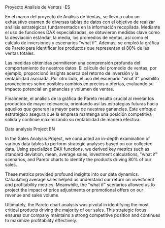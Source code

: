 Proyecto Analisis de Ventas -ES

En el marco del proyecto de Análisis de Ventas, se llevó a cabo un exhaustivo examen de diversas tablas de datos con el objetivo de realizar análisis estratégicos fundamentados en la información recopilada. Mediante el uso de funciones DAX especializadas, se obtuvieron medidas clave como la desviación estándar, la media, los promedios de ventas, así como el cálculo de inversiones y escenarios "what if". Además, se empleó la gráfica de Pareto para identificar los productos que representan el 80% de las ventas totales.

Las medidas obtenidas permitieron una comprensión profunda del comportamiento de nuestros datos. El cálculo del promedio de ventas, por ejemplo, proporcionó insights acerca del retorno de inversión y la rentabilidad asociada. Por otro lado, el uso del escenario "what if" posibilitó proyecciones sobre posibles cambios en precios u ofertas, evaluando su impacto potencial en ganancias y volumen de ventas.

Finalmente, el análisis de la gráfica de Pareto resultó crucial al revelar los productos de mayor relevancia, orientando así las estrategias futuras hacia aquellos que generan la mayor parte de nuestras ganancias. Este enfoque estratégico asegura que la empresa mantenga una posición competitiva sólida y continúe maximizando su rentabilidad de manera efectiva.

Data analysis Project EN

In the Sales Analysis Project, we conducted an in-depth examination of various data tables to perform strategic analyses based on our collected data. Using specialized DAX functions, we derived key metrics such as standard deviation, mean, average sales, investment calculations, "what if" scenarios, and Pareto charts to identify the products driving 80% of our sales.

These metrics provided profound insights into our data dynamics. Calculating average sales helped us understand our return on investment and profitability metrics. Meanwhile, the "what if" scenarios allowed us to project the impact of price adjustments or promotional offers on our revenue and sales volume.

Ultimately, the Pareto chart analysis was pivotal in identifying the most critical products driving the majority of our sales. This strategic focus ensures our company maintains a strong competitive position and continues to maximize profitability effectively.